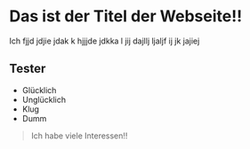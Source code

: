 # Das ist der Titel der Webseite!!

Ich fjjd jdjie jdak k  hjjjde jdkka l jij dajllj ljaljf ij jk jajiej 

## Tester
* Glücklich
* Unglücklich
* Klug
* Dumm

> Ich habe viele Interessen!!
